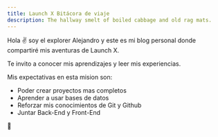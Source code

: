 ```yaml
---
title: Launch X Bitácora de viaje
description: The hallway smelt of boiled cabbage and old rag mats.
---
```


Hola ✌️  soy el explorer Alejandro y este es mi blog personal donde compartiré mis aventuras de Launch X.

Te invito a conocer mis aprendizajes y leer mis experiencias.

Mis expectativas en esta mision son:

- Poder crear proyectos mas completos
- Aprender a usar bases de datos
- Reforzar mis conocimientos de Git y Github
- Juntar Back-End y Front-End

🚀
